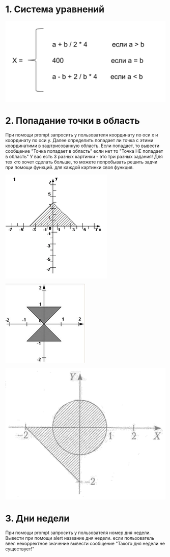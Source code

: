 # 1. Система уравнений
![Система уравнений](/assets/07/system.png)

# 2. Попадание точки в область
При помощи prompt запросить у пользователя координату по оси x и координату по оси y.
Далее определить попадает ли точка с этими координатими в заштрисованную область.
Если попадает, то вывести сообщение "Точка попадает в область" если нет то "Точка НЕ попадает в область"
У вас есть 3 разных картинки - это три разных задания!
Для тех кто хочет сделать больше, то можете попробывать решить задчи при помощи функций. для каждой картинки своя функция.

![Попадание точки в область 1](/assets/07/800745dc822c.png)

![Попадание точки в область 2](/assets/07/image150.jpg)

![Попадание точки в область 3](/assets/07/img-FwEPDL.jpg)

# 3. Дни недели
При помощи prompt запросить у пользователя номер дня недели.
Вывести при помощи alert название дня недели. если пользователь ввел некорректное значение вывести сообщение "Такого дня недели не существует!"
